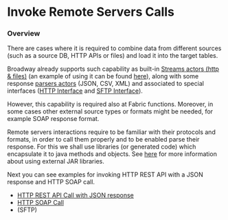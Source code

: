 # Invoke Remote Servers Calls

### Overview

There are cases where it is required to combine data from different sources (such as a source DB, HTTP APIs or files) and load it into the target tables. 

Broadway already supports such capability as built-in [Streams actors (http & files)](/articles/19_Broadway/04_built_in_actor_types.md#streams) (an example of using it can be found [here](/academy/Broadway/Training_Level_1/12b_broadway_as_a_population_http.md#exercise-2---populate-an-lu-table-using-a-db-query-and-an-http-call)), along with some response [parsers actors](/articles/19_Broadway/04_built_in_actor_types.md#parsers) (JSON, CSV, XML) and associated to special interfaces ([HTTP Interface](/articles/24_non_DB_interfaces/05_HTTP_interface.md#http-interface) and [SFTP Interface](/articles/24_non_DB_interfaces/02_SFTP_interface.md#sftp-interface)). 

However, this capability is required also at Fabric functions. Moreover, in some cases other external source types or formats might be needed, for example SOAP response format.

Remote servers interactions require to be familiar with their protocols and formats, in order to call them properly and to be enabled parse their response.  For this we shall use libraries (or generated code) which encapsulate it to java methods and objects. See [here](/articles/31_external_resources/01_external_jars.md) for more information about using external JAR libraries.

Next you can see examples for invoking HTTP REST API with a JSON response and HTTP SOAP call.

* [HTTP REST API Call with JSON response](/articles/31_external_resources/03_invoke_http_rest_call_example.md) 
* [HTTP SOAP Call](/articles/31_external_resources/04_invoke_soap_call_example.md) 
* (SFTP)